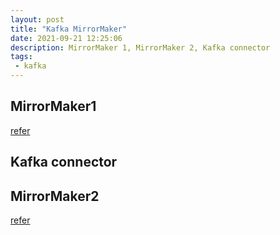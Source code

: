 ```yaml
---
layout: post
title: "Kafka MirrorMaker"
date: 2021-09-21 12:25:06
description: MirrorMaker 1, MirrorMaker 2, Kafka connector
tags: 
 - kafka
---
```


## MirrorMaker1
[refer](https://docs.aws.amazon.com/msk/latest/developerguide/migration.html)
## Kafka connector

## MirrorMaker2
[refer](https://blog.cloudera.com/a-look-inside-kafka-mirrormaker-2/)
